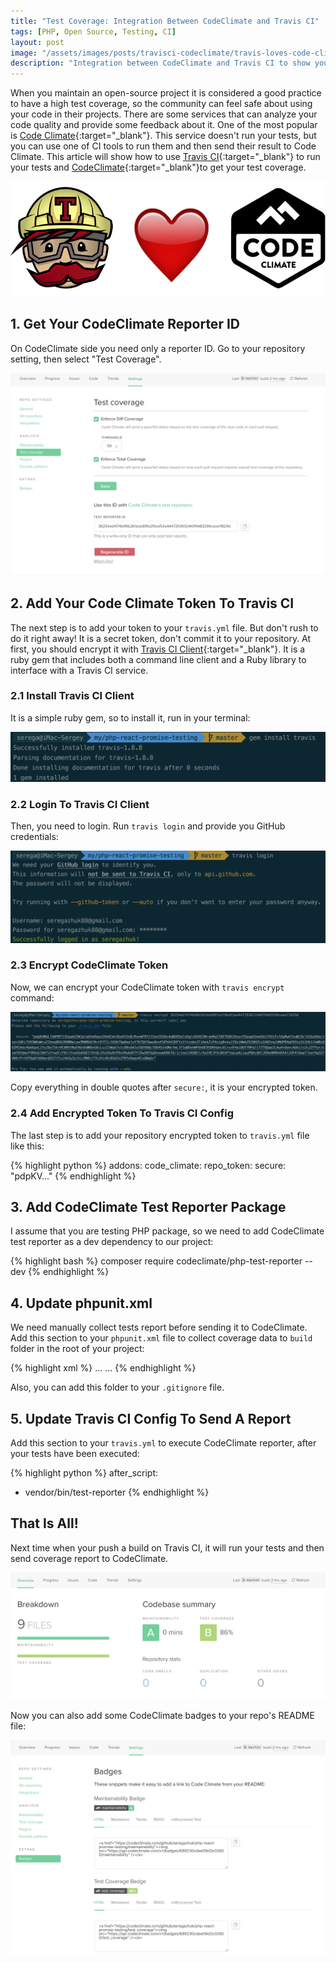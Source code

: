 ```yaml
---
title: "Test Coverage: Integration Between CodeClimate and Travis CI"
tags: [PHP, Open Source, Testing, CI]
layout: post
image: "/assets/images/posts/travisci-codeclimate/travis-loves-code-climate.png"
description: "Integration between CodeClimate and Travis CI to show your open source project test coverage"
---
```


When you maintain an open-source project it is considered a good practice to have a high test coverage, so the community can feel safe about using your code in their projects. There are some services that can analyze your code quality and provide some feedback about it. One of the most popular is [Code Climate](http://codeclimate.com){:target="_blank"}. This service doesn't run your tests, but you can use one of CI tools to run them and then send their result to Code Climate. This article will show how to use [Travis CI](https://travis-ci.org){:target="_blank"} to run your tests and [CodeClimate](http://codeclimate.com){:target="_blank"}to get your test coverage.

<p class="text-center image">
    <img itemprop="image" src="/assets/images/posts/travisci-codeclimate/travis-loves-code-climate.png" alt="logo" class="">
</p>

## 1. Get Your CodeClimate Reporter ID

On CodeClimate side you need only a reporter ID. Go to your repository setting, then select "Test Coverage".

<p class="text-center image">
    <img src="/assets/images/posts/travisci-codeclimate/reporter-id.png" alt="reporter-id" class="">
</p>


## 2. Add Your Code Climate Token To Travis CI

The next step is to add your token to your `travis.yml` file. But don't rush to do it right away! It is a secret token, don't commit it to your repository. At first, you should encrypt it with [Travis CI Client](https://github.com/travis-ci/travis.rb){:target="_blank"}. It is a ruby gem that includes both a command line client and a Ruby library to interface with a Travis CI service.

### 2.1 Install Travis CI Client

It is a simple ruby gem, so to install it, run in your terminal:

<div class="row">
    <div class="col-sm-7">
        <p class="text-center image">
            <img src="/assets/images/posts/travisci-codeclimate/gem-install.png" alt="gem-install" class="">
        </p>
    </div>
</div>  

### 2.2 Login To Travis CI Client

Then, you need to login. Run `travis login` and provide you GitHub credentials:

<div class="row">
    <div class="col-sm-7">
        <p class="text-center image">
            <img src="/assets/images/posts/travisci-codeclimate/travis-login.png" alt="travis-login" class="">
        </p>
    </div>
</div>

### 2.3 Encrypt CodeClimate Token

Now, we can encrypt your CodeClimate token with `travis encrypt` command:

<p class="text-center image">
    <img src="/assets/images/posts/travisci-codeclimate/travis-encrypt.png" alt="travis-encrypt" class="">
</p>

Copy everything in double quotes after `secure:`, it is your encrypted token.

### 2.4 Add Encrypted Token To Travis CI Config 

The last step is to add your repository encrypted token to `travis.yml` file like this:

{% highlight python %}
addons:
  code_climate:
    repo_token:
      secure: "pdpKV..."
{% endhighlight %}

## 3. Add CodeClimate Test Reporter Package
I assume that you are testing PHP package, so we need to add CodeClimate test reporter as a dev dependency to our project:

{% highlight bash %}
composer require codeclimate/php-test-reporter --dev
{% endhighlight %}

## 4. Update phpunit.xml 
We need manually collect tests report before sending it to CodeClimate. Add this section to your `phpunit.xml` file to collect coverage data to `build` folder in the root of your project:

{% highlight xml %}
<phpunit>
    ...
    <logging>
        <log type="coverage-clover" target="build/logs/clover.xml"/>
    </logging>
    ...
</phpunit>
{% endhighlight %}

Also, you can add this folder to your `.gitignore` file.

## 5. Update Travis CI Config To Send A Report
Add this section to your `travis.yml` to execute CodeClimate reporter, after your tests have been executed:

{% highlight python %}
after_script:
  - vendor/bin/test-reporter
{% endhighlight %}

## That Is All! 
Next time when your push a build on Travis CI, it will run your tests and then send coverage report to CodeClimate.

<p class="text-center image">
    <img src="/assets/images/posts/travisci-codeclimate/coverage.png" alt="coverage" class="">
</p>

Now you can also add some CodeClimate badges to your repo's README file:

<p class="text-center image">
    <img src="/assets/images/posts/travisci-codeclimate/badges.png" alt="badges" class="">
</p>
